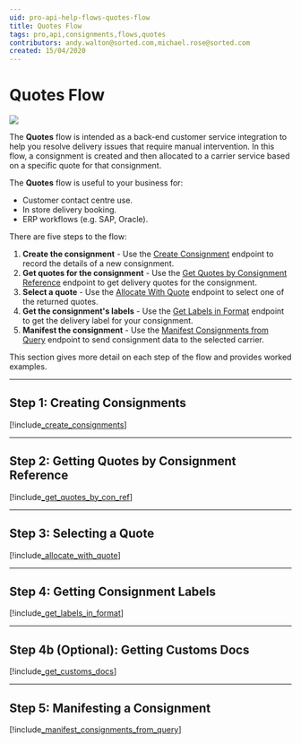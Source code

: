 ```yaml
---
uid: pro-api-help-flows-quotes-flow
title: Quotes Flow
tags: pro,api,consignments,flows,quotes
contributors: andy.walton@sorted.com,michael.rose@sorted.com
created: 15/04/2020
---
```

# Quotes Flow

<p>
   <a href="../../../images/Flow6.png" target="_blank" >
      <img src="../../../images/Flow6.png" class="noborder"/>
   </a>
</p>

The **Quotes** flow is intended as a back-end customer service integration to help you resolve delivery issues that require manual intervention. In this flow, a consignment is created and then allocated to a carrier service based on a specific quote for that consignment.

The **Quotes** flow is useful to your business for:

* Customer contact centre use.
* In store delivery booking.
* ERP workflows (e.g. SAP, Oracle).

There are five steps to the flow:

1. **Create the consignment** - Use the [Create Consignment](https://docs.electioapp.com/#/api/CreateConsignment) endpoint to record the details of a new consignment.
2. **Get quotes for the consignment** - Use the [Get Quotes by Consignment Reference](https://docs.electioapp.com/#/api/GetQuotesbyConsignmentReference) endpoint to get delivery quotes for the consignment.
3. **Select a quote** - Use the [Allocate With Quote](https://docs.electioapp.com/#/api/AllocateWithQuote) endpoint to select one of the returned quotes.
4. **Get the consignment's labels** - Use the [Get Labels in Format](https://docs.electioapp.com/#/api/GetLabelsinFormat) endpoint to get the delivery label for your consignment.
5. **Manifest the consignment** - Use the [Manifest Consignments from Query](https://docs.electioapp.com/#/api/ManifestConsignmentsFromQuery) endpoint to send consignment data to the selected carrier.
 
This section gives more detail on each step of the flow and provides worked examples. 

---

## Step 1: Creating Consignments

[!include[_create_consignments](../../includes/_create_consignments.md)]

---

## Step 2: Getting Quotes by Consignment Reference

[!include[_get_quotes_by_con_ref](../../includes/_get_quotes_by_con_ref.md)]

---

## Step 3: Selecting a Quote

[!include[_allocate_with_quote](../../includes/_allocate_with_quote.md)]

---

## Step 4: Getting Consignment Labels

[!include[_get_labels_in_format](../../includes/_get_labels_in_format.md)]

---

## Step 4b (Optional): Getting Customs Docs

[!include[_get_customs_docs](../../includes/_get_customs_docs.md)]

---

## Step 5: Manifesting a Consignment

[!include[_manifest_consignments_from_query](../../includes/_manifest_consignments_from_query.md)]
